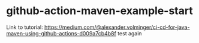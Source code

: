# github-action-maven-example-start
Link to tutorial: https://medium.com/@alexander.volminger/ci-cd-for-java-maven-using-github-actions-d009a7cb4b8f
test again
